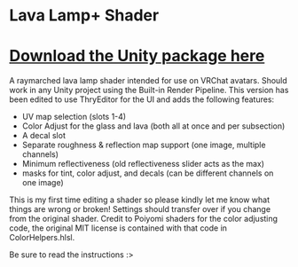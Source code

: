 # Lava Lamp+ Shader
# [Download the Unity package here](https://github.com/cinfulsinamon/LavaLamp/releases/latest)
A raymarched lava lamp shader intended for use on VRChat avatars. Should work in any Unity project using the Built-in Render Pipeline.
This version has been edited to use ThryEditor for the UI and adds the following features:
- UV map selection (slots 1-4)
- Color Adjust for the glass and lava (both all at once and per subsection)
- A decal slot
- Separate roughness & reflection map support (one image, multiple channels)
- Minimum reflectiveness (old reflectiveness slider acts as the max)
- masks for tint, color adjust, and decals (can be different channels on one image)
  
This is my first time editing a shader so please kindly let me know what things are wrong or broken!
Settings should transfer over if you change from the original shader.
Credit to Poiyomi shaders for the color adjusting code, the original MIT license is contained with that code in ColorHelpers.hlsl.

Be sure to read the instructions :>

